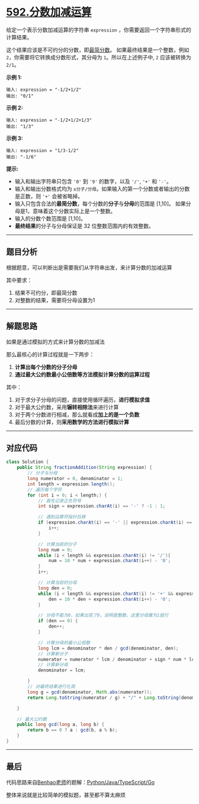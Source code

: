 # [592.分数加减运算](https://leetcode.cn/problems/fraction-addition-and-subtraction/)

给定一个表示分数加减运算的字符串 `expression` ，你需要返回一个字符串形式的计算结果。 

这个结果应该是不可约分的分数，即[最简分数](https://baike.baidu.com/item/最简分数)。 如果最终结果是一个整数，例如 `2`，你需要将它转换成分数形式，其分母为 `1`。所以在上述例子中, `2` 应该被转换为 `2/1`。

**示例 1:**

```
输入: expression = "-1/2+1/2"
输出: "0/1"
```

 **示例 2:**

```
输入: expression = "-1/2+1/2+1/3"
输出: "1/3"
```

**示例 3:**

```
输入: expression = "1/3-1/2"
输出: "-1/6"
```

 **提示:**

- 输入和输出字符串只包含 `'0'` 到 `'9'` 的数字，以及 `'/'`, `'+'` 和 `'-'`。 
- 输入和输出分数格式均为 `±分子/分母`。如果输入的第一个分数或者输出的分数是正数，则 `'+'` 会被省略掉。
- 输入只包含合法的**最简分数**，每个分数的**分子**与**分母**的范围是 [1,10]。 如果分母是1，意味着这个分数实际上是一个整数。
- 输入的分数个数范围是 [1,10]。
- **最终结果**的分子与分母保证是 32 位整数范围内的有效整数。

---

## 题目分析

根据题意，可以判断出是需要我们从字符串出发，来计算分数的加减运算

其中要求：

1. 结果不可约分，即最简分数
2. 对整数的结果，需要将分母设置为1

---

## 解题思路

如果是通过模拟的方式来计算分数的加减法

那么最核心的计算过程就是一下两步：

1. **计算出每个分数的分子分母**
2. **通过最大公约数最小公倍数等方法模拟计算分数的运算过程**

其中：

1. 对于求分子分母的问题，直接使用循环遍历，**进行模拟求值**
2. 对于最大公约数，采用**辗转相除法**来进行计算
3. 对于两个分数进行相减，那么就看成**加上的是一个负数**
4. 最后分数的计算，则**采用数学的方法进行模拟计算**

---

## 对应代码

```java
class Solution {
    public String fractionAddition(String expression) {
        // 分子与分母
        long numerator = 0, denominator = 1;
        int length = expression.length();
        // 遍历每个字符
        for (int i = 0; i < length;) {
            // 首先记录正负符号
            int sign = expression.charAt(i) == '-' ? -1 : 1;

            // 遇到运算符指针后移
            if (expression.charAt(i) == '-' || expression.charAt(i) == '+') {
                i++;
            }

            // 计算当前的分子
            long num = 0;
            while (i < length && expression.charAt(i) != '/'){
                num = 10 * num + expression.charAt(i++) - '0';
            }
            i++;

            // 计算当前的分母
            long den = 0;
            while (i < length && expression.charAt(i) != '+' && expression.charAt(i) != '-'){
                den = 10 * den + expression.charAt(i++) - '0';
            }

            // 分母不能为0，如果出现了0，说明是整数，这里分母置为1就行
            if (den == 0) {
                den++;
            }

            // 计算分母的最小公倍数
            long lcm = denominator * den / gcd(denominator, den);
            // 计算新分子
            numerator = numerator * lcm / denominator + sign * num * lcm / den;
            // 计算新分母
            denominator = lcm;

        }
        // 对最终结果进行化简
        long g = gcd(denominator, Math.abs(numerator));
        return Long.toString(numerator / g) + "/" + Long.toString(denominator / g);

    }

    // 最大公约数
    public long gcd(long a, long b) {
        return b == 0 ? a : gcd(b, a % b);
    }
}
```

---

## 最后

代码思路来自[Benhao老师](https://leetcode.cn/u/himymben/)的题解：[Python/Java/TypeScript/Go](https://leetcode.cn/problems/fraction-addition-and-subtraction/solution/pythonjavatypescriptgo-mo-ni-by-himymben-rgm8/)

整体来说就是比较简单的模拟题，甚至都不算太麻烦